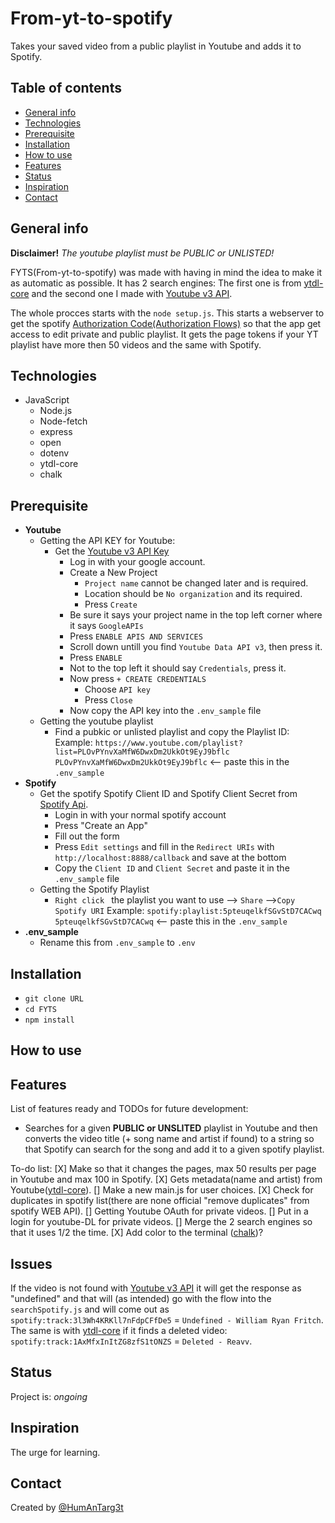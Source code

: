 # From-yt-to-spotify
 Takes your saved video from a public playlist in Youtube and adds it to Spotify.

## Table of contents
* [General info](#general-info)
* [Technologies](#technologies)
* [Prerequisite](#Prerequisite)
* [Installation](#Installation)
* [How to use](#How-to-use)
* [Features](#features)
* [Status](#status)
* [Inspiration](#inspiration)
* [Contact](#contact)

## General info
**Disclaimer!** _The youtube playlist must be PUBLIC or UNLISTED!_

FYTS(From-yt-to-spotify) was made with having in mind the idea to make it as automatic as possible.
It has 2 search engines:
The first one is from [ytdl-core](https://github.com/fent/node-ytdl-core) and the second one I made with [Youtube v3 API](https://developers.google.com/youtube/v3).

The whole procces starts with the `node setup.js`. This starts a webserver to get
the spotify [Authorization Code(Authorization Flows)](https://developer.spotify.com/documentation/general/guides/authorization-guide/) so that the app get access to edit private and public playlist. 
It gets the page tokens if your YT playlist have more then 50 videos and the same with Spotify.

## Technologies
* JavaScript 
     * Node.js
     * Node-fetch
     * express
     * open
     * dotenv
     * ytdl-core
     * chalk

## Prerequisite
* **Youtube**
     * Getting the API KEY for Youtube:
          * Get the [Youtube v3 API Key](https://console.developers.google.com/)
               * Log in with your google account.
               * Create a New Project
                    * `Project name` cannot be changed later and is required.
                    * Location should be `No organization` and its required.
                    * Press `Create`
               * Be sure it says your project name in the top left corner where it says `GoogleAPIs`
               * Press `ENABLE APIS AND SERVICES`
               * Scroll down untill you find `Youtube Data API v3`, then press it.
               * Press `ENABLE`
               * Not to the top left it should say `Credentials`, press it.
               * Now press `+ CREATE CREDENTIALS`
                    * Choose `API key`
                    * Press `Close`
               * Now copy the API key into the `.env_sample` file
     * Getting the youtube playlist
          * Find a pubkic or unlisted playlist and copy the Playlist ID:
          Example:
          `https://www.youtube.com/playlist?list=PLOvPYnvXaMfW6DwxDm2UkkOt9EyJ9bflc`
          `PLOvPYnvXaMfW6DwxDm2UkkOt9EyJ9bflc` <-- paste this in the `.env_sample`
* **Spotify**
     * Get the spotify Spotify Client ID and Spotify Client Secret from [Spotify Api](https://developer.spotify.com/dashboard/).
          * Login in with your normal spotify account
          * Press "Create an App"
          * Fill out the form
          * Press `Edit settings` and fill in the `Redirect URIs` with `http://localhost:8888/callback` and save at the bottom
          * Copy the `Client ID` and `Client Secret` and paste it in the `.env_sample` file
     * Getting the Spotify Playlist
          * `Right click ` the playlist you want to use --> `Share` -->`Copy Spotify URI` 
          Example:
          `spotify:playlist:5pteuqelkfSGvStD7CACwq`
          `5pteuqelkfSGvStD7CACwq` <-- paste this in the `.env_sample`
* **.env_sample**
     * Rename this from `.env_sample` to `.env`

## Installation
* `git clone URL`
* `cd FYTS`
* `npm install`

## How to use


## Features
List of features ready and TODOs for future development:
* Searches for a given **PUBLIC or UNSLITED** playlist in Youtube and then converts the video title (+ song name and artist if found) to a string so that Spotify can search for the song and add it to a given spotify playlist.

To-do list:
[X] Make so that it changes the pages, max 50 results per page in Youtube and max 100
in Spotify.
[X] Gets metadata(name and artist) from Youtube([ytdl-core](https://github.com/fent/node-ytdl-core)). 
[] Make a new main.js for user choices.
[X] Check for duplicates in spotify list(there are none official "remove duplicates" from spotify WEB API).
[] Getting Youtube OAuth for private videos.
[] Put in a login for youtube-DL for private videos.
[] Merge the 2 search engines so that it uses 1/2 the time.
[X] Add color to the terminal ([chalk](https://github.com/chalk/chalk))?

## Issues
If the video is not found with [Youtube v3 API](https://developers.google.com/youtube/v3) it will get the response as "undefined" and that will (as intended) go with the flow into the `searchSpotify.js` and will come out as `spotify:track:3l3Wh4KRKll7nFdpCFfDe5` = `Undefined - William Ryan Fritch`.
The same is with [ytdl-core](https://github.com/fent/node-ytdl-core) if it finds a deleted video: `spotify:track:1AxMfxInItZG8zfS1tONZS` = `Deleted - Reavv`.


## Status
Project is: _ongoing_

## Inspiration
The urge for learning.

## Contact
Created by [@HumAnTarg3t](https://github.com/HumAnTarg3t)
